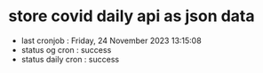 # store covid daily api as json data

- last cronjob : Friday, 24 November 2023 13:15:08
- status og cron : success
- status daily cron : success
      
      